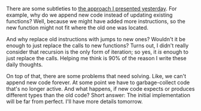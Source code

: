 There are some subtleties to
[the approach I presented yesterday](/daily/2024-09-29). For example, why do we
append new code instead of updating existing functions? Well, because we might
have added more instructions, so the new function might not fit where the old
one was located.

And why replace old instructions with jumps to new ones? Wouldn't it be enough
to just replace the calls to new functions? Turns out, I didn't really consider
that recursion is the only form of iteration; so yes, it _is_ enough to just
replace the calls. Helping me think is 90% of the reason I write these daily
thoughts.

On top of that, there are some problems that need solving. Like, we can't append
new code forever. At some point we have to garbage-collect code that's no longer
active. And what happens, if new code expects or produces different types than
the old code? Short answer: The initial implementation will be far from perfect.
I'll have more details tomorrow.
